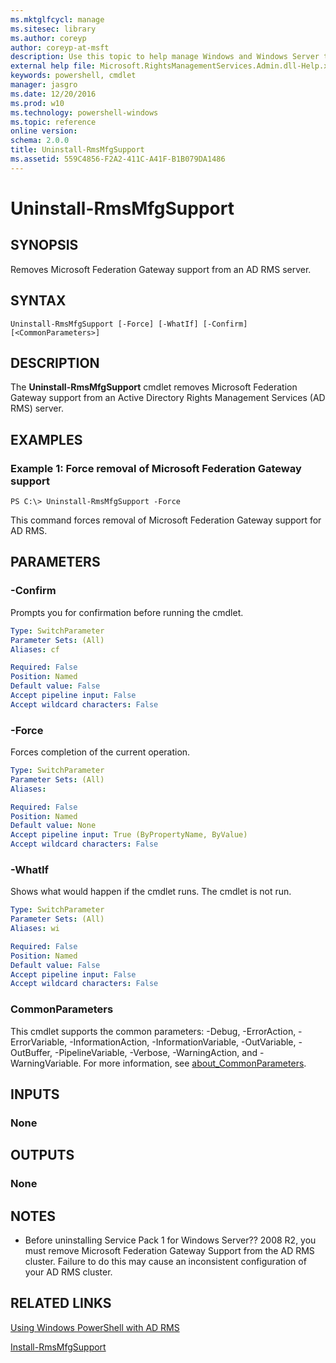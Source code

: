 ```yaml
---
ms.mktglfcycl: manage
ms.sitesec: library
ms.author: coreyp
author: coreyp-at-msft
description: Use this topic to help manage Windows and Windows Server technologies with Windows PowerShell.
external help file: Microsoft.RightsManagementServices.Admin.dll-Help.xml
keywords: powershell, cmdlet
manager: jasgro
ms.date: 12/20/2016
ms.prod: w10
ms.technology: powershell-windows
ms.topic: reference
online version: 
schema: 2.0.0
title: Uninstall-RmsMfgSupport
ms.assetid: 559C4856-F2A2-411C-A41F-B1B079DA1486
---
```


# Uninstall-RmsMfgSupport

## SYNOPSIS
Removes Microsoft Federation Gateway support from an AD RMS server.

## SYNTAX

```
Uninstall-RmsMfgSupport [-Force] [-WhatIf] [-Confirm] [<CommonParameters>]
```

## DESCRIPTION
The **Uninstall-RmsMfgSupport** cmdlet removes Microsoft Federation Gateway support from an Active Directory Rights Management Services (AD RMS) server.

## EXAMPLES

### Example 1: Force removal of Microsoft Federation Gateway support
```
PS C:\> Uninstall-RmsMfgSupport -Force
```

This command forces removal of Microsoft Federation Gateway support for AD RMS.

## PARAMETERS

### -Confirm
Prompts you for confirmation before running the cmdlet.

```yaml
Type: SwitchParameter
Parameter Sets: (All)
Aliases: cf

Required: False
Position: Named
Default value: False
Accept pipeline input: False
Accept wildcard characters: False
```

### -Force
Forces completion of the current operation.

```yaml
Type: SwitchParameter
Parameter Sets: (All)
Aliases: 

Required: False
Position: Named
Default value: None
Accept pipeline input: True (ByPropertyName, ByValue)
Accept wildcard characters: False
```

### -WhatIf
Shows what would happen if the cmdlet runs.
The cmdlet is not run.

```yaml
Type: SwitchParameter
Parameter Sets: (All)
Aliases: wi

Required: False
Position: Named
Default value: False
Accept pipeline input: False
Accept wildcard characters: False
```

### CommonParameters
This cmdlet supports the common parameters: -Debug, -ErrorAction, -ErrorVariable, -InformationAction, -InformationVariable, -OutVariable, -OutBuffer, -PipelineVariable, -Verbose, -WarningAction, and -WarningVariable. For more information, see [about_CommonParameters](http://go.microsoft.com/fwlink/?LinkID=113216).

## INPUTS

### None

## OUTPUTS

### None

## NOTES
* Before uninstalling Service Pack 1 for Windows Server?? 2008 R2, you must remove Microsoft Federation Gateway Support from the AD RMS cluster. Failure to do this may cause an inconsistent configuration of your AD RMS cluster.

## RELATED LINKS

[Using Windows PowerShell with AD RMS](http://go.microsoft.com/fwlink/?LinkId=136806)

[Install-RmsMfgSupport](./install-rmsmfgsupport.md)


